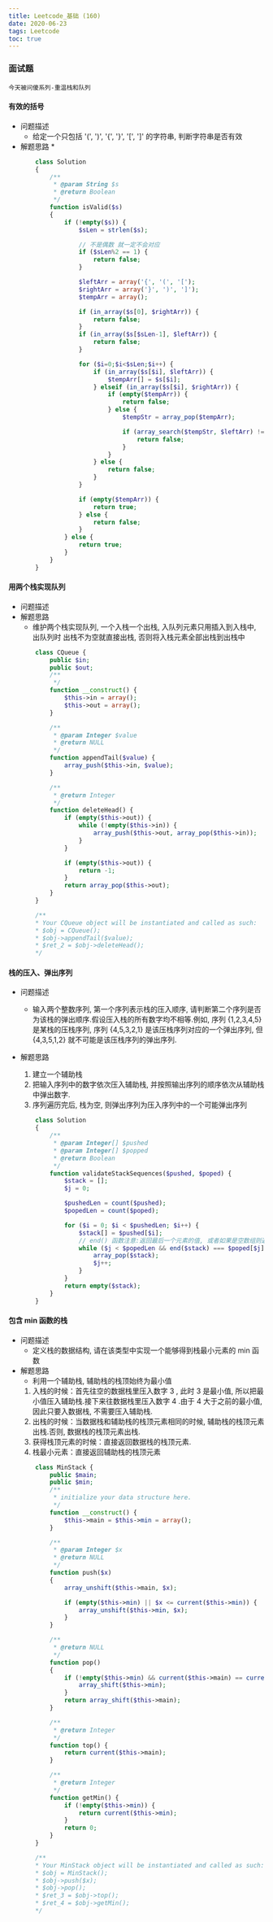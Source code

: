 ```yaml
---
title: Leetcode_基础 (160)
date: 2020-06-23
tags: Leetcode
toc: true
---
```


### 面试题
    今天被问傻系列-重温栈和队列

<!-- more -->

#### 有效的括号
- 问题描述
    * 给定一个只包括 '(', ')', '{', '}', '[', ']' 的字符串, 判断字符串是否有效
- 解题思路
    * 
    ```php
        class Solution 
        {
            /**
             * @param String $s
             * @return Boolean
             */
            function isValid($s) 
            {
                if (!empty($s)) {
                    $sLen = strlen($s);

                    // 不是偶数 就一定不会对应
                    if ($sLen%2 == 1) {
                        return false;
                    }

                    $leftArr = array('{', '(', '[');
                    $rightArr = array('}', ')', ']');
                    $tempArr = array();

                    if (in_array($s[0], $rightArr)) {
                        return false;
                    }
                    if (in_array($s[$sLen-1], $leftArr)) {
                        return false;
                    }

                    for ($i=0;$i<$sLen;$i++) {
                        if (in_array($s[$i], $leftArr)) {
                            $tempArr[] = $s[$i];
                        } elseif (in_array($s[$i], $rightArr)) {
                            if (empty($tempArr)) {
                                return false;
                            } else {
                                $tempStr = array_pop($tempArr);

                                if (array_search($tempStr, $leftArr) != array_search($s[$i], $rightArr)) {
                                    return false;
                                }
                            }
                        } else {
                            return false;
                        }
                    }

                    if (empty($tempArr)) {
                        return true;
                    } else {
                        return false;
                    }
                } else {
                    return true;
                }
            }
        }
    ```

#### 用两个栈实现队列
- 问题描述
- 解题思路
    * 维护两个栈实现队列, 一个入栈一个出栈,  入队列元素只用插入到入栈中, 出队列时 出栈不为空就直接出栈,  否则将入栈元素全部出栈到出栈中
    ```php
        class CQueue {
            public $in;
            public $out;
            /**
             */
            function __construct() {
                $this->in = array();
                $this->out = array();
            }

            /**
             * @param Integer $value
             * @return NULL
             */
            function appendTail($value) {
                array_push($this->in, $value);
            }

            /**
             * @return Integer
             */
            function deleteHead() {
                if (empty($this->out)) {
                    while (!empty($this->in)) {
                        array_push($this->out, array_pop($this->in));
                    }
                }

                if (empty($this->out)) {
                    return -1;
                }
                return array_pop($this->out);
            }
        }

        /**
        * Your CQueue object will be instantiated and called as such:
        * $obj = CQueue();
        * $obj->appendTail($value);
        * $ret_2 = $obj->deleteHead();
        */
    ```

#### 栈的压入、弹出序列
- 问题描述
    * 输入两个整数序列, 第一个序列表示栈的压入顺序, 请判断第二个序列是否为该栈的弹出顺序.假设压入栈的所有数字均不相等.例如, 序列 {1,2,3,4,5} 是某栈的压栈序列, 序列 {4,5,3,2,1} 是该压栈序列对应的一个弹出序列, 但 {4,3,5,1,2} 就不可能是该压栈序列的弹出序列.
- 解题思路
    1. 建立一个辅助栈
    2. 把输入序列中的数字依次压入辅助栈, 并按照输出序列的顺序依次从辅助栈中弹出数字.
    3. 序列遍历完后, 栈为空, 则弹出序列为压入序列中的一个可能弹出序列

    ```php
        class Solution 
        {
            /**
             * @param Integer[] $pushed
             * @param Integer[] $popped
             * @return Boolean
             */
            function validateStackSequences($pushed, $poped) {
                $stack = [];
                $j = 0;

                $pushedLen = count($pushed);
                $popedLen = count($poped);

                for ($i = 0; $i < $pushedLen; $i++) {
                    $stack[] = $pushed[$i];
                    // end() 函数注意:返回最后一个元素的值, 或者如果是空数组则返回 FALSE.
                    while ($j < $popedLen && end($stack) === $poped[$j]) {
                        array_pop($stack);
                        $j++;
                    }
                }
                return empty($stack);
            }
        }
    ```

#### 包含 min 函数的栈
- 问题描述
    * 定义栈的数据结构, 请在该类型中实现一个能够得到栈最小元素的 min 函数
- 解题思路 
    * 利用一个辅助栈, 辅助栈的栈顶始终为最小值
    1. 入栈的时候：首先往空的数据栈里压入数字 3 , 此时 3 是最小值, 所以把最小值压入辅助栈.接下来往数据栈里压入数字 4 .由于 4 大于之前的最小值, 因此只要入数据栈, 不需要压入辅助栈.
    2. 出栈的时候：当数据栈和辅助栈的栈顶元素相同的时候, 辅助栈的栈顶元素出栈.否则, 数据栈的栈顶元素出栈.
    3. 获得栈顶元素的时候：直接返回数据栈的栈顶元素.
    4. 栈最小元素：直接返回辅助栈的栈顶元素
    ```php
        class MinStack {
            public $main;
            public $min;
            /**
             * initialize your data structure here.
             */
            function __construct() {
                $this->main = $this->min = array();
            }

            /**
             * @param Integer $x
             * @return NULL
             */
            function push($x) 
            {
                array_unshift($this->main, $x);

                if (empty($this->min) || $x <= current($this->min)) {
                    array_unshift($this->min, $x);
                }
            }

            /**
             * @return NULL
             */
            function pop() 
            {
                if (!empty($this->min) && current($this->main) == current($this->min)) {
                    array_shift($this->min);
                }
                return array_shift($this->main);
            }

            /**
             * @return Integer
             */
            function top() {
                return current($this->main);
            }

            /**
             * @return Integer
             */
            function getMin() {
                if (!empty($this->min)) {
                    return current($this->min);
                }
                return 0;
            }
        }

        /**
        * Your MinStack object will be instantiated and called as such:
        * $obj = MinStack();
        * $obj->push($x);
        * $obj->pop();
        * $ret_3 = $obj->top();
        * $ret_4 = $obj->getMin();
        */
    ```

